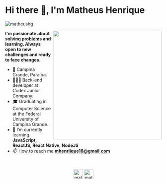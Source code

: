 # Hi there 👋, I'm Matheus Henrique

<p align="left"> <img src="https://komarev.com/ghpvc/?username=matheushg" alt="matheushg" /> </p>
<img align="right" src="https://user-images.githubusercontent.com/56003521/93805566-5005d780-fc1e-11ea-81ab-13e9d0ea569e.png" width="350"/>

**I'm passionate about solving problems and learning. Always open to new challenges and ready to face changes.**

- 📍 Campina Grande, Paraíba.
- 👨🏻‍💻 Back-end developer at Codex Junior Company.
- 🎓 Graduating in Computer Science at the Federal University of Campina Grande.
- 🌱 I’m currently learning **JavaScript, ReactJS, React Native, NodeJS**
- 📫 How to reach me **mhenriique18@gmail.com**

<br />

<p align="center">
<a href="https://linkedin.com/in/matheushgo" target="blank"><img align="center" src="https://cdn.jsdelivr.net/npm/simple-icons@3.0.1/icons/linkedin.svg" alt="matheushgo" height="30" width="30" /></a>
<a href="https://instagram.com/matheushgo_" target="blank"><img align="center" src="https://cdn.jsdelivr.net/npm/simple-icons@3.0.1/icons/instagram.svg" alt="matheushgo" height="30" width="30" /></a>
</p>


